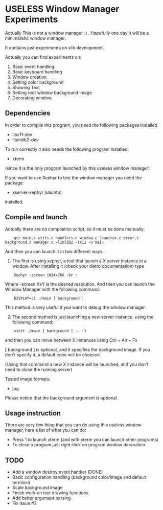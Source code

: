 USELESS Window Manager Experiments
==================================

Actually This is not a window manager :) . Hopefully one day it will be a minimalistic window manager.

It contains just experiments on xlib development. 

Actually you can find experiments on:

1. Basic event handling
2. Basic keyboard handling
3. Window creation
4. Setting color background
5. Showing Text
6. Setting root window background image
7. Decorating window.

Dependencies
------------
In order to compile this program, you need the following packages installed:

* libx11-dev
* libimlib2-dev

To run correctly it also needs the following program installed:

* xterm

(since it is the only program launched by this useless window manager)

If you want to use Xephyr to test the window manager you need the package: 

* xserver-xephyr (ubuntu) 

installed.

Compile and launch
------------------

Actually there are no compilation script, so it must be done manually:

	
```console
	gcc main.c utils.c handlers.c window.c launcher.c error.c background.c manager.c -lImlib2 -lX11 -o main
```
	

And then you can launch it in two different ways: 

1) The first is using xephyr,  a tool that launch a X server instance in a window. After installing it (check your distro documentation) type

```console
	Xephyr -screen 1024x768 -br :
```
Where -screen XxY is the desired resolution. And then you can launch the Window Manager with the following command:

```console
	DISPLAY=:1 ./main [ background ]

```

This method is very useful if you want to debug the window manager.

2) The second method is just launching a new server instance, using the following command:

```console
	xinit ./main [ background ] -- :1
```	
and then you can move between X instances using Ctrl + Alt + Fx

[ background ] is optional, and it specifies the background image. If you don't specify it, a default color will be choosed.

(Using that command a new X instance will be launched, and you don't need to close the running server)

Tested image formats:

* jpg 

Please notice that the background argument is optional. 

Usage instruction
-----------------
There are very few thing that you can do using this useless window manager, here a list of what you can do:

* Press 1 to launch xterm (and with xterm you can launch other programs)
* To close a program just right click on program window decoration.

TODO
----

* Add a window destroy event handler (DONE)
* Basic configuration handling (background color/image and default terminal)
* Scale background image
* Finish work on text drawing functions
* Add better argument parsing.
* Fix issue #2

